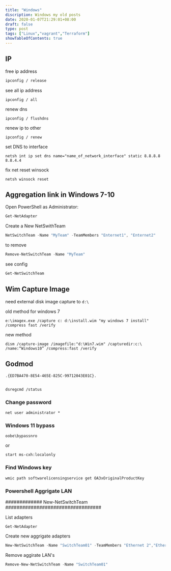 ```yaml
---
title: "Windows"
discription: Windows my old posts
date: 2020-01-07T21:29:01+08:00 
draft: false
type: post
tags: ["Linux","vagrant","Terraform"]
showTableOfContents: true
--- 
```





## IP

free ip address
```cmd
ipconfig / release
```

see all ip address
```
ipconfig / all
```
renew dns
```
ipconfig / flushdns
```
renew ip to other
```
ipconfig / renew
```

set DNS to interface
```
netsh int ip set dns name="name_of_network_interface" static 8.8.8.8 8.8.4.4

```

fix net reset winsock 
```
netsh winsock reset
```

## Aggregation link in Windows 7-10 

Open PowerShell as Administrator: 
```powershell
Get-NetAdapter
```
Create a New NetSwithTeam
```powershell
NetSwitchTeam -Name "MyTeam" -TeamMembers "Enternet1", "Enternet2"
```

to remove
```powershell
Remove-NetSwitchTeam -Name "MyTeam"
```
see config
```powershell
Get-NetSwitchTeam
```


## Wim Capture Image

need external disk image capture to `d:\`

old method for windows 7
```
e:\imagex.exe /capture c: d:\install.wim "my windows 7 install" /compress fast /verify
```
new method
```
dism /capture-image /imagefile:"d:\Win7.wim" /capturedir:c:\ /name:“Windows10” /compress:fast /verify 
```
## Godmod

```
.{ED7BA470-8E54-465E-825C-99712043E01C}.
```


## 

```
dsregcmd /status
```

### Change password

```
net user administrator *
```

### Windows 11 bypass 
```
oobe\bypassnro
```

or

```
start ms-cxh:localonly
```


### Find Windows key

```
wmic path softwarelicensingservice get OA3xOriginalProductKey
```


### Powershell Aggrigate LAN

############# New-NetSwitchTeam ##################################

List adapters
```
Get-NetAdapter
```

Create new  aggrigate adapters
```powershell
New-NetSwitchTeam -Name "SwitchTeam01" -TeamMembers "Ethernet 2","Ethernet 3"
```

Remove aggirate LAN's
```powershell
Remove-New-NetSwitchTeam -Name "SwitchTeam01"

```